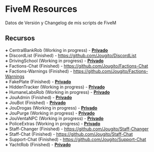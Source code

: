 # FiveM Resources

Datos de Versión y Changelog de mis scripts de FiveM

## Recursos

**+** CentralBankRob (Working in progress) - **[Privado](https://github.com/sponsors/Jougito)**
<br>**+** DiscordList (Finished) - https://github.com/Jougito/DiscordList
<br>**+** DrivingSchool (Working in progress) - **[Privado](https://github.com/sponsors/Jougito)**
<br>**+** Factions-Chat (Finished) - https://github.com/Jougito/Factions-Chat
<br>**+** Factions-Warnings (Finished) - https://github.com/Jougito/Factions-Warnings
<br>**+** FakePlate (Finished) - **[Privado](https://github.com/sponsors/Jougito)**
<br>**+** HiddenTracker (Working in progress) - **[Privado](https://github.com/sponsors/Jougito)**
<br>**+** HumaneLabsRob (Working in progress) - **[Privado](https://github.com/sponsors/Jougito)**
<br>**+** JouAdmin (Finished) - **[Privado](https://github.com/sponsors/Jougito)**
<br>**+** JouBot (Finished) - **[Privado](https://github.com/sponsors/Jougito)**
<br>**+** JouDrogas (Working in progress) - **[Privado](https://github.com/sponsors/Jougito)**
<br>**+** JouPurge (Working in progress) - **[Privado](https://github.com/sponsors/Jougito)**
<br>**+** JouVentaNPC (Working in progress) - **[Privado](https://github.com/sponsors/Jougito)**
<br>**+** PoliceExtras (Working in progress) - **[Privado](https://github.com/sponsors/Jougito)**
<br>**+** Staff-Changer (Finished) - https://github.com/Jougito/Staff-Changer
<br>**+** Staff-Chat (Finished) - https://github.com/Jougito/Staff-Chat
<br>**+** Support-Chat (Finished) - https://github.com/Jougito/Support-Chat
<br>**+** YachtRob (Finished) - **[Privado](https://github.com/sponsors/Jougito)**
